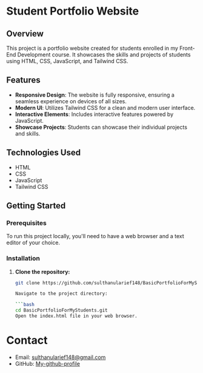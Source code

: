 # Student Portfolio Website

## Overview

This project is a portfolio website created for students enrolled in my Front-End Development course. It showcases the skills and projects of students using HTML, CSS, JavaScript, and Tailwind CSS.

## Features

- **Responsive Design**: The website is fully responsive, ensuring a seamless experience on devices of all sizes.
- **Modern UI**: Utilizes Tailwind CSS for a clean and modern user interface.
- **Interactive Elements**: Includes interactive features powered by JavaScript.
- **Showcase Projects**: Students can showcase their individual projects and skills.

## Technologies Used

- HTML
- CSS
- JavaScript
- Tailwind CSS

## Getting Started

### Prerequisites

To run this project locally, you'll need to have a web browser and a text editor of your choice.

### Installation

1. **Clone the repository:**

   ```bash
   git clone https://github.com/sulthanularief148/BasicPortfolioForMyStudents.git

   Navigate to the project directory:

   ```bash
   cd BasicPortfolioForMyStudents.git
   Open the index.html file in your web browser.

# Contact
 - Email: sulthanularief148@gmail.com
 - GitHub: [My-github-profile](https://github.com/sulthanularief148/)
